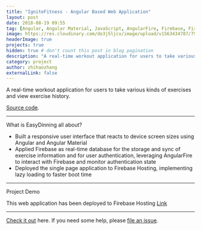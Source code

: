 ```yaml
---
title: "IgniteFitness - Angular Based Web Application"
layout: post
date: 2018-08-19 09:55
tag: [Angular, Angular Material, JavaScript, AngularFire, Firebase, Firebase Hosting]
image: https://res.cloudinary.com/do3j5ljcx/image/upload/v1563434787/756150_c033_2.jpg
headerImage: true
projects: true
hidden: true # don't count this post in blog pagination
description: "A real-time workout application for users to take various kinds of exercises and view exercise history"
category: project
author: zhihaozhang
externalLink: false
---
```




A real-time workout application for users to take various kinds of exercises and view exercise history.

[Source code](https://github.com/zhihaozhangim/IgniteFitness). 

---

What is EasyDinning all about?

- Built a responsive user interface that reacts to device screen sizes using Angular and Angular Material
- Applied Firebase as real-time database for the storage and sync of exercise information and for user authentication, leveraging AngularFire to interact with Firebase and monitor authentication state
- Deployed the single page application to Firebase Hosting, implementing lazy loading to faster boot time

---

Project Demo

This web application has been deployed to Firebase Hosting
[Link](https://fitness-tracker-47d8a.web.app/)


---

[Check it out](https://github.com/zhihaozhangim/IgniteFitness) here.
If you need some help, please [file an issue](https://github.com/zhihaozhangim/IgniteFitness/issues).
